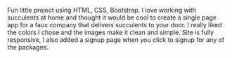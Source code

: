 Fun little project using HTML, CSS, Bootstrap. I love working with succulents at home and thought it would be cool to create a single page app for a faux company that delivers succulents to your door. I really liked the colors I chose and the images make it clean and simple. Site is fully responsive, I also added a signup page when you click to signup for any of the packages. 
